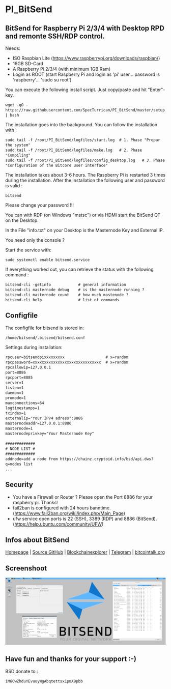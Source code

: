 # PI_BitSend
## BitSend for Raspberry Pi 2/3/4 with Desktop RPD and remonte SSH/RDP control.

Needs:

+ ISO Raspbian Lite (https://www.raspberrypi.org/downloads/raspbian/)
+ 16GB SD-Card
+ A Raspberry Pi 2/3/4 (with minimum 1GB Ram)
+ Login as ROOT (start Raspberry Pi and login as 'pi' user... password is 'raspberry'... 'sudo su root')

You can execute the following install script. Just copy/paste and hit "Enter"-key.
```
wget -qO - https://raw.githubusercontent.com/SpecTurrican/PI_BitSend/master/setup.sh | bash
```
The installation goes into the background. You can follow the installation with :
```
sudo tail -f /root/PI_BitSend/logfiles/start.log  # 1. Phase "Prepar the system"
sudo tail -f /root/PI_BitSend/logfiles/make.log   # 2. Phase "Compiling"
sudo tail -f /root/PI_BitSend/logfiles/config_desktop.log   # 3. Phase "Configuration of the Bitcore user interface"
```
The installation takes about 3-6 hours.
The Raspberry Pi is restarted 3 times during the installation.
After the installation the following user and password is valid :
```
bitsend
```
Please change your password !!!

You can with RDP (on Windows "mstsc") or via HDMI start the BitSend QT on the Desktop.

In the File "info.txt" on your Desktop is the Masternode Key and External IP.

You need only the console ?

Start the service with:
```
sudo systemctl enable bitsend.service
```

If everything worked out, you can retrieve the status with the following command :
```
bitsend-cli -getinfo            # general information
bitsend-cli masternode debug    # is the masternode running ?
bitsend-cli masternode count    # how much mastenode ?
bitsend-cli help                # list of commands
```
## Configfile
The configfile for bitsend is stored in:
```
/home/bitsend/.bitsend/bitsend.conf
```
Settings during installation:
```
rpcuser=bitsendpixxxxxxxxx                  # x=random
rpcpassword=xxxxxxxxxxxxxxxxxxxxxxxxxxxxxx  # x=random
rpcallowip=127.0.0.1
port=8886
rpcport=8885
server=1
listen=1
daemon=1
promode=1
maxconnections=64
logtimestamps=1
txindex=1
externalip="Your IPv4 adress":8886
masternodeaddr=127.0.0.1:8886
masternode=1
masternodeprivkey="Your Masternode Key"

#############
# NODE LIST #
#############
addnode=add a node from https://chainz.cryptoid.info/bsd/api.dws?q=nodes list
...
```
## Security
- You have a Firewall or Router ? Please open the Port 8886 for your raspberry pi. Thanks!
- fail2ban is configured with 24 hours banntime. (https://www.fail2ban.org/wiki/index.php/Main_Page)
- ufw service open ports is 22 (SSH), 3389 (RDP) and 8886 (BitSend). (https://help.ubuntu.com/community/UFW)

## Infos about BitSend
[Homepage](https://bitsend.cc/) | [Source GitHub](https://github.com/LIMXTEC/BitSend) | [Blockchainexplorer](https://chainz.cryptoid.info/bsd/) | [Telegram](https://t.me/bitsend_cc) | [bitcointalk.org](https://bitcointalk.org/index.php?topic=1370307.0)

## Screenshoot
![ScreenShot](https://raw.githubusercontent.com/SpecTurrican/PI_BitSend/master/bitsend_setup/Screenshoot.png?raw=true)

## Have fun and thanks for your support :-)
BSD donate to :
```
iM6CwZhduYEvuuyWgAbqtettsx1pmX9pbb
```
